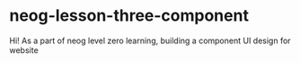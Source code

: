 # neog-lesson-three-component
 Hi! As a part of neog level zero learning, building a component UI design for website
